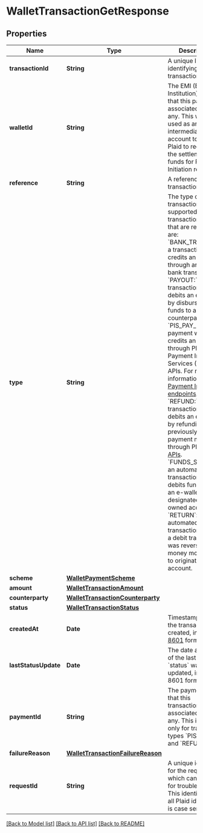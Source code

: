 # WalletTransactionGetResponse

## Properties
Name | Type | Description | Notes
------------ | ------------- | ------------- | -------------
**transactionId** | **String** | A unique ID identifying the transaction | 
**walletId** | **String** | The EMI (E-Money Institution) wallet that this payment is associated with, if any. This wallet is used as an intermediary account to enable Plaid to reconcile the settlement of funds for Payment Initiation requests. | 
**reference** | **String** | A reference for the transaction | 
**type** | **String** | The type of the transaction. The supported transaction types that are returned are: &#x60;BANK_TRANSFER:&#x60; a transaction which credits an e-wallet through an external bank transfer.  &#x60;PAYOUT:&#x60; a transaction which debits an e-wallet by disbursing funds to a counterparty.  &#x60;PIS_PAY_IN:&#x60; a payment which credits an e-wallet through Plaid&#39;s Payment Initiation Services (PIS) APIs. For more information see the [Payment Initiation endpoints](https://plaid.com/docs/api/products/payment-initiation/).  &#x60;REFUND:&#x60; a transaction which debits an e-wallet by refunding a previously initiated payment made through Plaid&#39;s [PIS APIs](https://plaid.com/docs/api/products/payment-initiation/).  &#x60;FUNDS_SWEEP&#x60;: an automated transaction which debits funds from an e-wallet to a designated client-owned account.  &#x60;RETURN&#x60;: an automated transaction where a debit transaction was reversed and money moved back to originating account. | 
**scheme** | [**WalletPaymentScheme**](WalletPaymentScheme.md) |  | [optional] 
**amount** | [**WalletTransactionAmount**](WalletTransactionAmount.md) |  | 
**counterparty** | [**WalletTransactionCounterparty**](WalletTransactionCounterparty.md) |  | 
**status** | [**WalletTransactionStatus**](WalletTransactionStatus.md) |  | 
**createdAt** | **Date** | Timestamp when the transaction was created, in [ISO 8601](https://wikipedia.org/wiki/ISO_8601) format. | 
**lastStatusUpdate** | **Date** | The date and time of the last time the &#x60;status&#x60; was updated, in IS0 8601 format | 
**paymentId** | **String** | The payment id that this transaction is associated with, if any. This is present only for transaction types &#x60;PIS_PAY_IN&#x60; and &#x60;REFUND&#x60;. | [optional] 
**failureReason** | [**WalletTransactionFailureReason**](WalletTransactionFailureReason.md) |  | [optional] 
**requestId** | **String** | A unique identifier for the request, which can be used for troubleshooting. This identifier, like all Plaid identifiers, is case sensitive. | 

[[Back to Model list]](../README.md#documentation-for-models) [[Back to API list]](../README.md#documentation-for-api-endpoints) [[Back to README]](../README.md)


